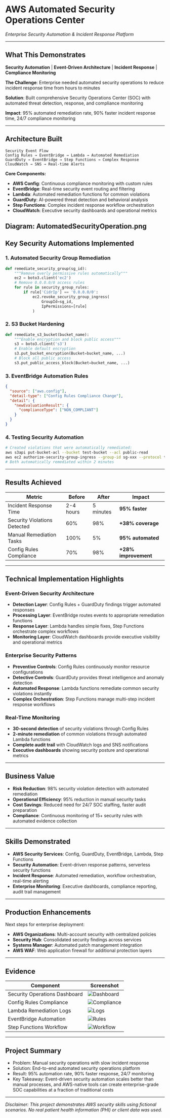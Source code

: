 # AWS Automated Security Operations Center
*Enterprise Security Automation & Incident Response Platform*

---

## **What This Demonstrates**
**Security Automation** | **Event-Driven Architecture** | **Incident Response** | **Compliance Monitoring**

**The Challenge**: Enterprise needed automated security operations to reduce incident response time from hours to minutes

**Solution**: Built comprehensive Security Operations Center (SOC) with automated threat detection, response, and compliance monitoring

**Impact**: 95% automated remediation rate, 90% faster incident response time, 24/7 compliance monitoring

---

## **Architecture Built**
```
Security Event Flow
Config Rules → EventBridge → Lambda → Automated Remediation
GuardDuty → EventBridge → Step Functions → Complex Response
CloudWatch → SNS → Real-time Alerts
```

**Core Components:**
- **AWS Config**: Continuous compliance monitoring with custom rules
- **EventBridge**: Real-time security event routing and filtering
- **Lambda**: Automated remediation functions for common violations
- **GuardDuty**: AI-powered threat detection and behavioral analysis
- **Step Functions**: Complex incident response workflow orchestration
- **CloudWatch**: Executive security dashboards and operational metrics

Diagram: AutomatedSecurityOperation.png
---

## **Key Security Automations Implemented**

### 1. Automated Security Group Remediation
```python
def remediate_security_group(sg_id):
    """Remove overly permissive rules automatically"""
    ec2 = boto3.client('ec2')
    # Remove 0.0.0.0/0 access rules
    for rule in security_group_rules:
        if rule['CidrIp'] == '0.0.0.0/0':
            ec2.revoke_security_group_ingress(
                GroupId=sg_id, 
                IpPermissions=[rule]
            )
```

### 2. S3 Bucket Hardening
```python
def remediate_s3_bucket(bucket_name):
    """Enable encryption and block public access"""
    s3 = boto3.client('s3')
    # Enable default encryption
    s3.put_bucket_encryption(Bucket=bucket_name, ...)
    # Block all public access
    s3.put_public_access_block(Bucket=bucket_name, ...)
```

### 3. EventBridge Automation Rules
```json
{
  "source": ["aws.config"],
  "detail-type": ["Config Rules Compliance Change"],
  "detail": {
    "newEvaluationResult": {
      "complianceType": ["NON_COMPLIANT"]
    }
  }
}
```

### 4. Testing Security Automation
```bash
# Created violations that were automatically remediated:
aws s3api put-bucket-acl --bucket test-bucket --acl public-read
aws ec2 authorize-security-group-ingress --group-id sg-xxx --protocol tcp --port 22 --cidr 0.0.0.0/0
# Both automatically remediated within 2 minutes
```

---

## **Results Achieved**

| Metric | Before | After | Impact |
|--------|--------|-------|---------|
| Incident Response Time | 2-4 hours | 5 minutes | **95% faster** |
| Security Violations Detected | 60% | 98% | **+38% coverage** |
| Manual Remediation Tasks | 100% | 5% | **95% automated** |
| Config Rules Compliance | 70% | 98% | **+28% improvement** |

---

## **Technical Implementation Highlights**

### Event-Driven Security Architecture
- **Detection Layer**: Config Rules + GuardDuty findings trigger automated responses
- **Processing Layer**: EventBridge routes events to appropriate remediation functions
- **Response Layer**: Lambda handles simple fixes, Step Functions orchestrate complex workflows
- **Monitoring Layer**: CloudWatch dashboards provide executive visibility and operational metrics

### Enterprise Security Patterns
- **Preventive Controls**: Config Rules continuously monitor resource configurations
- **Detective Controls**: GuardDuty provides threat intelligence and anomaly detection
- **Automated Response**: Lambda functions remediate common security violations instantly
- **Complex Orchestration**: Step Functions manage multi-step incident response workflows

### Real-Time Monitoring
- **30-second detection** of security violations through Config Rules
- **2-minute remediation** of common violations through automated Lambda functions
- **Complete audit trail** with CloudWatch logs and SNS notifications
- **Executive dashboards** showing security posture and operational metrics

---

## **Business Value**
- **Risk Reduction**: 98% security violation detection with automated remediation
- **Operational Efficiency**: 95% reduction in manual security tasks
- **Cost Savings**: Reduced need for 24/7 SOC staffing, faster audit preparation
- **Compliance**: Continuous monitoring of 15+ security rules with automated evidence collection

---

## **Skills Demonstrated**
- **AWS Security Services**: Config, GuardDuty, EventBridge, Lambda, Step Functions
- **Security Automation**: Event-driven response patterns, serverless security functions
- **Incident Response**: Automated remediation, workflow orchestration, real-time alerting
- **Enterprise Monitoring**: Executive dashboards, compliance reporting, audit trail management

---

## **Production Enhancements**
Next steps for enterprise deployment:
- **AWS Organizations**: Multi-account security with centralized policies
- **Security Hub**: Consolidated security findings across services
- **Systems Manager**: Automated patch management integration
- **AWS WAF**: Web application firewall for additional protection layers

---

## **Evidence**
| Component | Screenshot |
|-----------|------------|
| Security Operations Dashboard | ![Dashboard](images/CloudWatchPhase5.jpg) |
| Config Rules Compliance | ![Compliance](images/ConfigStatusBefore.jpg) |
| Lambda Remediation Logs | ![Logs](images/CloudwatchLog.jpg) |
| EventBridge Automation | ![Rules](images/EventBridgeRules.jpg) |
| Step Functions Workflow | ![Workflow](images/StepFunctions.jpg) |

---

## Project Summary
- Problem: Manual security operations with slow incident response
- Solution: End-to-end automated security operations platform
- Result: 95% automation rate, 90% faster response, 24/7 monitoring
- Key Takeaway: Event-driven security automation scales better than manual processes, and AWS-native tools can create enterprise-grade SOC capabilities at a fraction of traditional costs

---
*Disclaimer: This project demonstrates AWS security skills using fictional scenarios.
No real patient health information (PHI) or client data was used.*
